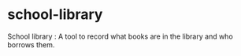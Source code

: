 # school-library
School library : A tool to record what books are in the library and who borrows them.
